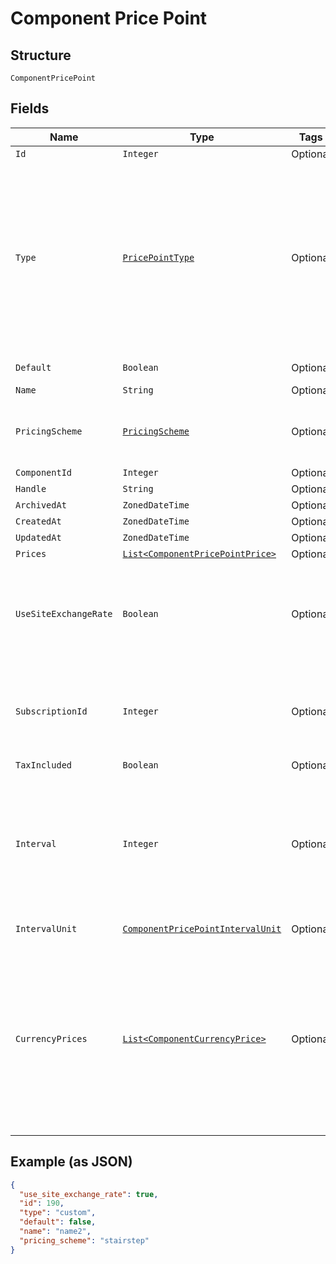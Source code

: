 
# Component Price Point

## Structure

`ComponentPricePoint`

## Fields

| Name | Type | Tags | Description | Getter | Setter |
|  --- | --- | --- | --- | --- | --- |
| `Id` | `Integer` | Optional | - | Integer getId() | setId(Integer id) |
| `Type` | [`PricePointType`](../../doc/models/price-point-type.md) | Optional | Price point type. We expose the following types:<br><br>1. **default**: a price point that is marked as a default price for a certain product.<br>2. **custom**: a custom price point.<br>3. **catalog**: a price point that is **not** marked as a default price for a certain product and is **not** a custom one. | PricePointType getType() | setType(PricePointType type) |
| `Default` | `Boolean` | Optional | Note: Refer to type attribute instead | Boolean getDefault() | setDefault(Boolean mDefault) |
| `Name` | `String` | Optional | - | String getName() | setName(String name) |
| `PricingScheme` | [`PricingScheme`](../../doc/models/pricing-scheme.md) | Optional | The identifier for the pricing scheme. See [Product Components](https://help.chargify.com/products/product-components.html) for an overview of pricing schemes. | PricingScheme getPricingScheme() | setPricingScheme(PricingScheme pricingScheme) |
| `ComponentId` | `Integer` | Optional | - | Integer getComponentId() | setComponentId(Integer componentId) |
| `Handle` | `String` | Optional | - | String getHandle() | setHandle(String handle) |
| `ArchivedAt` | `ZonedDateTime` | Optional | - | ZonedDateTime getArchivedAt() | setArchivedAt(ZonedDateTime archivedAt) |
| `CreatedAt` | `ZonedDateTime` | Optional | - | ZonedDateTime getCreatedAt() | setCreatedAt(ZonedDateTime createdAt) |
| `UpdatedAt` | `ZonedDateTime` | Optional | - | ZonedDateTime getUpdatedAt() | setUpdatedAt(ZonedDateTime updatedAt) |
| `Prices` | [`List<ComponentPricePointPrice>`](../../doc/models/component-price-point-price.md) | Optional | - | List<ComponentPricePointPrice> getPrices() | setPrices(List<ComponentPricePointPrice> prices) |
| `UseSiteExchangeRate` | `Boolean` | Optional | Whether to use the site level exchange rate or define your own prices for each currency if you have multiple currencies defined on the site.<br>**Default**: `true` | Boolean getUseSiteExchangeRate() | setUseSiteExchangeRate(Boolean useSiteExchangeRate) |
| `SubscriptionId` | `Integer` | Optional | (only used for Custom Pricing - ie. when the price point's type is `custom`) The id of the subscription that the custom price point is for. | Integer getSubscriptionId() | setSubscriptionId(Integer subscriptionId) |
| `TaxIncluded` | `Boolean` | Optional | - | Boolean getTaxIncluded() | setTaxIncluded(Boolean taxIncluded) |
| `Interval` | `Integer` | Optional | The numerical interval. i.e. an interval of ‘30’ coupled with an interval_unit of day would mean this component price point would renew every 30 days. This property is only available for sites with Multifrequency enabled. | Integer getInterval() | setInterval(Integer interval) |
| `IntervalUnit` | [`ComponentPricePointIntervalUnit`](../../doc/models/containers/component-price-point-interval-unit.md) | Optional | This is a container for one-of cases. | ComponentPricePointIntervalUnit getIntervalUnit() | setIntervalUnit(ComponentPricePointIntervalUnit intervalUnit) |
| `CurrencyPrices` | [`List<ComponentCurrencyPrice>`](../../doc/models/component-currency-price.md) | Optional | An array of currency pricing data is available when multiple currencies are defined for the site. It varies based on the use_site_exchange_rate setting for the price point. This parameter is present only in the response of read endpoints, after including the appropriate query parameter. | List<ComponentCurrencyPrice> getCurrencyPrices() | setCurrencyPrices(List<ComponentCurrencyPrice> currencyPrices) |

## Example (as JSON)

```json
{
  "use_site_exchange_rate": true,
  "id": 190,
  "type": "custom",
  "default": false,
  "name": "name2",
  "pricing_scheme": "stairstep"
}
```

